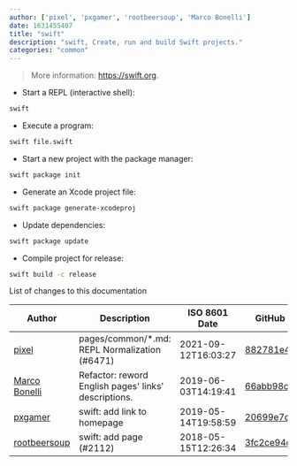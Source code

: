 ```yaml
---
author: ['pixel', 'pxgamer', 'rootbeersoup', 'Marco Bonelli']
date: 1631455407
title: "swift"
description: "swift, Create, run and build Swift projects."
categories: "common"
---
```

> More information: <https://swift.org>.

- Start a REPL (interactive shell):

```bash
swift
```

- Execute a program:

```bash
swift file.swift
```

- Start a new project with the package manager:

```bash
swift package init
```

- Generate an Xcode project file:

```bash
swift package generate-xcodeproj
```

- Update dependencies:

```bash
swift package update
```

- Compile project for release:

```bash
swift build -c release
```
List of changes to this documentation


Author | Description | ISO 8601 Date | GitHub link
------|-----|-----|-----
[pixel](mailto:35269695+pixelcmtd@users.noreply.github.com) | pages/common/*.md: REPL Normalization (#6471) | 2021-09-12T16:03:27 | [882781e41019](https://github.com/tldr-pages/tldr/commit/882781e41019543fd716442e62faa1fb02d474b9)
[Marco Bonelli](mailto:marco@mebeim.net) | Refactor: reword English pages' links' descriptions. | 2019-06-03T14:19:41 | [66abb98ce935](https://github.com/tldr-pages/tldr/commit/66abb98ce935c0f4516bf30c4d6da72180d5a3ab)
[pxgamer](mailto:owzie123@gmail.com) | swift: add link to homepage | 2019-05-14T19:58:59 | [20699e7c9034](https://github.com/tldr-pages/tldr/commit/20699e7c903498c1171b69fddb8db2a123c428cf)
[rootbeersoup](mailto:rootbeersoup@gmail.com) | swift: add page (#2112) | 2018-05-15T12:26:34 | [3fc2ce94ca22](https://github.com/tldr-pages/tldr/commit/3fc2ce94ca22b6cbbe2e10547e24617dd2a3a4fc)

